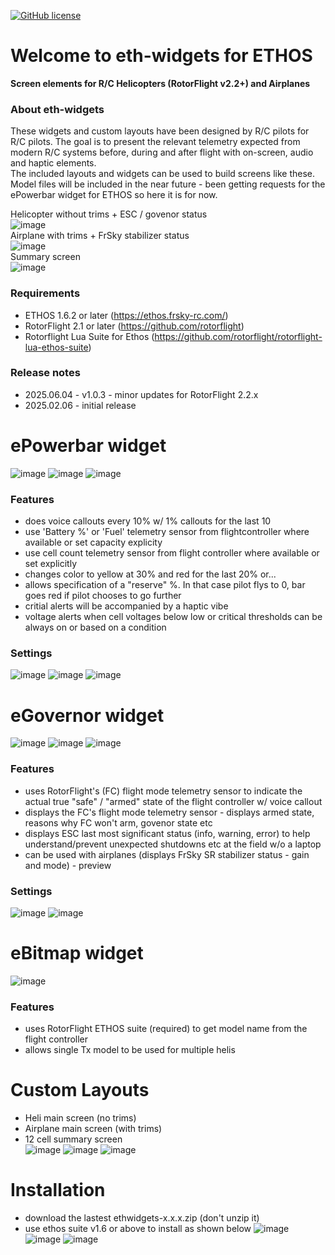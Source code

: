[![GitHub license](https://img.shields.io/github/license/bob01/etxwidgets)](https://github.com/bob01/etxwidgets/main/LICENSE)


# Welcome to eth-widgets for ETHOS
**Screen elements for R/C Helicopters (RotorFlight v2.2+) and Airplanes**


### About eth-widgets
These widgets and custom layouts have been designed by R/C pilots for R/C pilots.
The goal is to present the relevant telemetry expected from modern R/C systems before, during and after flight with on-screen, audio and haptic elements.<br>
The included layouts and widgets can be used to build screens like these.<br>
Model files will be included in the near future - been getting requests for the ePowerbar widget for ETHOS so here it is for now.

Helicopter without trims + ESC / govenor status<br>
![image](https://github.com/user-attachments/assets/eb71ebbd-2f91-4f79-ba94-80c9d7a3831f)<br>
Airplane with trims + FrSky stabilizer status<br>
![image](https://github.com/user-attachments/assets/e4992cfd-0e16-4558-8a41-9b924102297b)<br>
Summary screen<br>
![image](https://github.com/user-attachments/assets/799cb8b8-97e2-4b6d-9030-60f81d628cdd)<br>

### Requirements
- ETHOS 1.6.2 or later (https://ethos.frsky-rc.com/)
- RotorFlight 2.1 or later (https://github.com/rotorflight)
- Rotorflight Lua Suite for Ethos (https://github.com/rotorflight/rotorflight-lua-ethos-suite)

### Release notes
- 2025.06.04 - v1.0.3 - minor updates for RotorFlight 2.2.x
- 2025.02.06 - initial release


# ePowerbar widget
![image](https://github.com/user-attachments/assets/2437e345-9da1-4442-8c6f-a43d43875b52)
![image](https://github.com/user-attachments/assets/8b0a8df8-78a5-44d7-9ad7-09afc15e5b53)
![image](https://github.com/user-attachments/assets/30124be1-ad9e-4462-bdab-246ac1048a00)

### Features
- does voice callouts every 10% w/ 1% callouts for the last 10
- use 'Battery %' or 'Fuel' telemetry sensor from flightcontroller where available or set capacity explicity
- use cell count telemetry sensor from flight controller where available or set explicitly
- changes color to yellow at 30% and red for the last 20% or...
- allows specification of a "reserve" %. In that case pilot flys to 0, bar goes red if pilot chooses to go further
- critial alerts will be accompanied by a haptic vibe
- voltage alerts when cell voltages below low or critical thresholds can be always on or based on a condition

### Settings
![image](https://github.com/user-attachments/assets/2f49aa7b-116e-4d1e-ad78-8a28c4bd4f5f)
![image](https://github.com/user-attachments/assets/9d9c0b0c-3cc7-4c79-9d4d-1d6eb6f57dd1)
![image](https://github.com/user-attachments/assets/121a3d93-cb42-4230-8326-8ad5099abb5b)


# eGovernor widget
![image](https://github.com/user-attachments/assets/eb71ebbd-2f91-4f79-ba94-80c9d7a3831f)
![image](https://github.com/user-attachments/assets/681b1763-7c65-4119-8b77-e6772a0fcb84)
![image](https://github.com/user-attachments/assets/1abd754f-ff99-4272-9896-a17f48fc1b19)

### Features
- uses RotorFlight's (FC) flight mode telemetry sensor to indicate the actual true "safe" / "armed" state of the flight controller w/ voice callout
- displays the FC's flight mode telemetry sensor - displays armed state, reasons why FC won't arm, govenor state etc
- displays ESC last most significant status (info, warning, error) to help understand/prevent unexpected shutdowns etc at the field w/o a laptop
- can be used with airplanes (displays FrSky SR stabilizer status - gain and mode) - preview

### Settings
![image](https://github.com/user-attachments/assets/aa46cb99-8f5a-4300-9fed-29326d6ebf50)
![image](https://github.com/user-attachments/assets/473fba76-081d-47e1-aee5-3572a42d8137)


# eBitmap widget
![image](https://github.com/user-attachments/assets/591fb44e-7c38-45f7-9086-a0515c5b5111)

### Features
- uses RotorFlight ETHOS suite (required) to get model name from the flight controller
- allows single Tx model to be used for multiple helis


# Custom Layouts
- Heli main screen (no trims)
- Airplane main screen (with trims)
- 12 cell summary screen<br>
![image](https://github.com/user-attachments/assets/63b4e708-538d-4832-a148-6e32e89a688c)
![image](https://github.com/user-attachments/assets/b49d8fe4-b634-454b-8050-9f6127f3a36f)
![image](https://github.com/user-attachments/assets/113d04a2-3c4f-42c4-bd4d-61b1ea817d27)

  

# Installation
- download the lastest ethwidgets-x.x.x.zip (don't unzip it)
- use ethos suite v1.6 or above to install as shown below
  ![image](https://github.com/user-attachments/assets/4cfe5fd0-31ba-4e1e-a99d-0aa8a3a586d9)
  ![image](https://github.com/user-attachments/assets/286529d9-66e3-4e4a-bddf-711235a44eed)
  ![image](https://github.com/user-attachments/assets/df9e7f43-d1e2-4067-b1a3-2ff4eca6b839)
